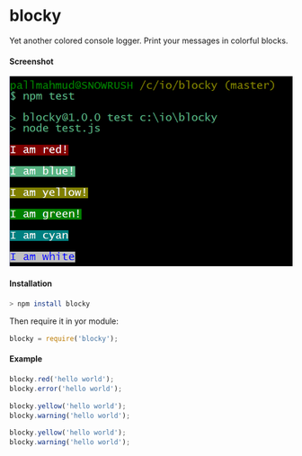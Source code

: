 # blocky
Yet another colored console logger. Print your messages in colorful blocks.
#### Screenshot
![blocky logo](https://raw.githubusercontent.com/pmahmud/blocky/master/assets/screenshot.png)

#### Installation
```bash
> npm install blocky
```
Then require it in yor module:
```javascript
blocky = require('blocky');
```

#### Example

```javascript
blocky.red('hello world');
blocky.error('hello world');
```

```javascript
blocky.yellow('hello world');
blocky.warning('hello world');
```

```javascript
blocky.yellow('hello world');
blocky.warning('hello world');
```

